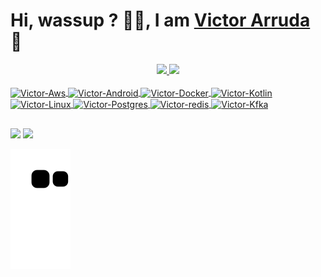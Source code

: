 # Hi, wassup ? 🤙🏿, I am [Victor Arruda](https://www.linkedin.com/in/victor-arruda22/) 🚀
<div align="center">
  <a href="https://github.com/VictorArruda22">
  <img height="180em" src="https://github-readme-stats.vercel.app/api?username=VictorArruda22&show_icons=true&theme=tokyonight&include_all_commits=true&count_private=true"/>
  <img height="180em" src="https://github-readme-stats.vercel.app/api/top-langs/?username=VictorArruda22&layout=compact&langs_count=7&theme=tokyonight"/>
</div>
  <div style="display: inline_block"><br>
  <img align="center" alt="Victor-Aws" height="80" width="100" src="https://cdn.jsdelivr.net/gh/devicons/devicon/icons/amazonwebservices/amazonwebservices-original-wordmark.svg" >
  <img align="center" alt="Victor-Android" height="40" width="50" src="https://cdn.jsdelivr.net/gh/devicons/devicon/icons/android/android-plain.svg" >
  <img align="center" alt="Victor-Docker" height="50" width="60" src="https://cdn.jsdelivr.net/gh/devicons/devicon/icons/docker/docker-original-wordmark.svg">
  <img align="center" alt="Victor-Kotlin" height="30" width="40" src="https://cdn.jsdelivr.net/gh/devicons/devicon/icons/kotlin/kotlin-original.svg">
  <img align="center" alt="Victor-Linux" height="40" width="50" src="https://cdn.jsdelivr.net/gh/devicons/devicon/icons/linux/linux-original.svg">
  <img align="center" alt="Victor-Postgres" height="40" width="50" src="https://cdn.jsdelivr.net/gh/devicons/devicon/icons/postgresql/postgresql-original.svg">
  <img align="center" alt="Victor-redis" height="40" width="50" src="https://cdn.jsdelivr.net/gh/devicons/devicon/icons/redis/redis-original.svg">
  <img align="center" alt="Victor-Kfka" height="80" width="100" src="https://cdn.jsdelivr.net/gh/devicons/devicon/icons/apachekafka/apachekafka-original-wordmark.svg">
          
</div>
  
  ##
  
  <div> 
  <a href = "mailto:victor.ti.henrique@gmail.com"><img src="https://img.shields.io/badge/-Gmail-%23333?style=for-the-badge&logo=gmail&logoColor=white" target="_blank"></a>
  <a href="https://www.linkedin.com/in/victor-arruda22" target="_blank"><img src="https://img.shields.io/badge/-LinkedIn-%230077B5?style=for-the-badge&logo=linkedin&logoColor=white" target="_blank"></a> 
 
  ![Snake animation](https://github.com/VictorArruda22/VictorArruda/blob/output/github-contribution-grid-snake.svg)
 
</div>
